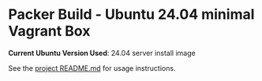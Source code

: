 # Packer Build - Ubuntu 24.04 minimal Vagrant Box

**Current Ubuntu Version Used**: 24.04 server install image

See the [project README.md](../README.md) for usage instructions.
